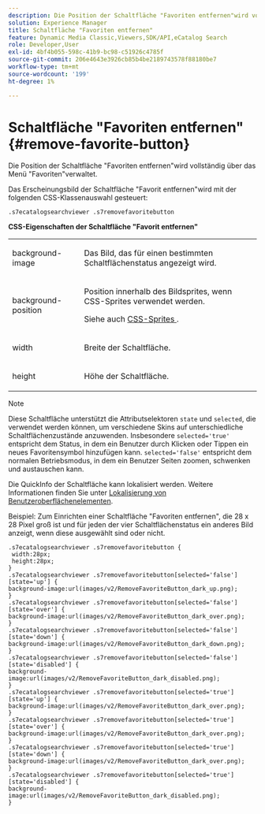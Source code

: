 ```yaml
---
description: Die Position der Schaltfläche "Favoriten entfernen"wird vollständig über das Menü "Favoriten"verwaltet.
solution: Experience Manager
title: Schaltfläche "Favoriten entfernen"
feature: Dynamic Media Classic,Viewers,SDK/API,eCatalog Search
role: Developer,User
exl-id: 4bf4b055-598c-41b9-bc98-c51926c4785f
source-git-commit: 206e4643e3926cb85b4be2189743578f88180be7
workflow-type: tm+mt
source-wordcount: '199'
ht-degree: 1%

---
```


# Schaltfläche &quot;Favoriten entfernen&quot;{#remove-favorite-button}

Die Position der Schaltfläche &quot;Favoriten entfernen&quot;wird vollständig über das Menü &quot;Favoriten&quot;verwaltet.

<!--<a id="section_061E550C1C1D4DB2BD663A898895B38C"></a>-->

Das Erscheinungsbild der Schaltfläche &quot;Favorit entfernen&quot;wird mit der folgenden CSS-Klassenauswahl gesteuert:

```
.s7ecatalogsearchviewer .s7removefavoritebutton
```

**CSS-Eigenschaften der Schaltfläche &quot;Favorit entfernen&quot;**

<table id="table_C48C56E696304C9BAFEE71BA9EA9A174"> 
 <tbody> 
  <tr> 
   <td colname="col1"> <p> <span class="codeph"> background-image  </span> </p> </td> 
   <td colname="col2"> <p> Das Bild, das für einen bestimmten Schaltflächenstatus angezeigt wird. </p> </td> 
  </tr> 
  <tr> 
   <td colname="col1"> <p> <span class="codeph"> background-position  </span> </p> </td> 
   <td colname="col2"> <p> Position innerhalb des Bildsprites, wenn CSS-Sprites verwendet werden. </p> <p>Siehe auch <a href="../../../c-html5-s7-aem-asset-viewers/c-html5-ecatsearch-viewer-about/c-html5-ecatsearch-viewer-customizingviewer/c-html5-ecatsearch-viewer-customizingviewer.md#section-9d570f95eb2443aca74c1b02f6e89aff" format="dita" scope="local"> CSS-Sprites </a>. </p> </td> 
  </tr> 
  <tr> 
   <td colname="col1"> <p> <span class="codeph"> width </span> </p> </td> 
   <td colname="col2"> <p>Breite der Schaltfläche. </p> </td> 
  </tr> 
  <tr> 
   <td colname="col1"> <p> <span class="codeph"> height </span> </p> </td> 
   <td colname="col2"> <p>Höhe der Schaltfläche. </p> </td> 
  </tr> 
 </tbody> 
</table>

>[!NOTE]
>
>Diese Schaltfläche unterstützt die Attributselektoren `state` und `selected`, die verwendet werden können, um verschiedene Skins auf unterschiedliche Schaltflächenzustände anzuwenden. Insbesondere `selected='true'` entspricht dem Status, in dem ein Benutzer durch Klicken oder Tippen ein neues Favoritensymbol hinzufügen kann. `selected='false'` entspricht dem normalen Betriebsmodus, in dem ein Benutzer Seiten zoomen, schwenken und austauschen kann.

Die QuickInfo der Schaltfläche kann lokalisiert werden. Weitere Informationen finden Sie unter [Lokalisierung von Benutzeroberflächenelementen](../../../c-html5-s7-aem-asset-viewers/c-html5-ecatsearch-viewer-about/c-html5-ecatsearch-viewer-localization.md#concept-cbfc39344c494eb7b9f6a272cff0cc74).

Beispiel: Zum Einrichten einer Schaltfläche &quot;Favoriten entfernen&quot;, die 28 x 28 Pixel groß ist und für jeden der vier Schaltflächenstatus ein anderes Bild anzeigt, wenn diese ausgewählt sind oder nicht.

```
.s7ecatalogsearchviewer .s7removefavoritebutton { 
 width:28px; 
 height:28px; 
} 
.s7ecatalogsearchviewer .s7removefavoritebutton[selected='false'][state='up'] { 
background-image:url(images/v2/RemoveFavoriteButton_dark_up.png); 
} 
.s7ecatalogsearchviewer .s7removefavoritebutton[selected='false'][state='over'] { 
background-image:url(images/v2/RemoveFavoriteButton_dark_over.png); 
} 
.s7ecatalogsearchviewer .s7removefavoritebutton[selected='false'][state='down'] { 
background-image:url(images/v2/RemoveFavoriteButton_dark_down.png); 
} 
.s7ecatalogsearchviewer .s7removefavoritebutton[selected='false'][state='disabled'] { 
background-image:url(images/v2/RemoveFavoriteButton_dark_disabled.png); 
} 
.s7ecatalogsearchviewer .s7removefavoritebutton[selected='true'][state='up'] { 
background-image:url(images/v2/RemoveFavoriteButton_dark_over.png); 
} 
.s7ecatalogsearchviewer .s7removefavoritebutton[selected='true'][state='over'] { 
background-image:url(images/v2/RemoveFavoriteButton_dark_over.png); 
} 
.s7ecatalogsearchviewer .s7removefavoritebutton[selected='true'][state='down'] { 
background-image:url(images/v2/RemoveFavoriteButton_dark_over.png); 
} 
.s7ecatalogsearchviewer .s7removefavoritebutton[selected='true'][state='disabled'] { 
background-image:url(images/v2/RemoveFavoriteButton_dark_disabled.png); 
}
```
